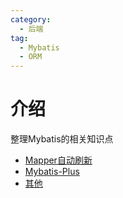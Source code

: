 ```yaml
---
category: 
  - 后端
tag:
  - Mybatis
  - ORM
---
```

# 介绍

整理Mybatis的相关知识点

- [Mapper自动刷新](Mapper自动刷新.md)
- [Mybatis-Plus](mybatis-plus.md)
- [其他](other.md)